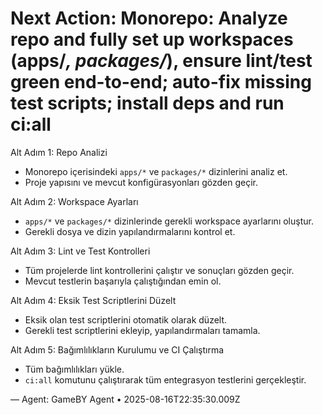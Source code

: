 # Next Action: Monorepo: Analyze repo and fully set up workspaces (apps/*, packages/*), ensure lint/test green end-to-end; auto-fix missing test scripts; install deps and run ci:all

Alt Adım 1: Repo Analizi
- Monorepo içerisindeki `apps/*` ve `packages/*` dizinlerini analiz et. 
- Proje yapısını ve mevcut konfigürasyonları gözden geçir.

Alt Adım 2: Workspace Ayarları
- `apps/*` ve `packages/*` dizinlerinde gerekli workspace ayarlarını oluştur.
- Gerekli dosya ve dizin yapılandırmalarını kontrol et.

Alt Adım 3: Lint ve Test Kontrolleri
- Tüm projelerde lint kontrollerini çalıştır ve sonuçları gözden geçir.
- Mevcut testlerin başarıyla çalıştığından emin ol.

Alt Adım 4: Eksik Test Scriptlerini Düzelt
- Eksik olan test scriptlerini otomatik olarak düzelt.
- Gerekli test scriptlerini ekleyip, yapılandırmaları tamamla.

Alt Adım 5: Bağımlılıkların Kurulumu ve CI Çalıştırma
- Tüm bağımlılıkları yükle.
- `ci:all` komutunu çalıştırarak tüm entegrasyon testlerini gerçekleştir.

— Agent: GameBY Agent • 2025-08-16T22:35:30.009Z
